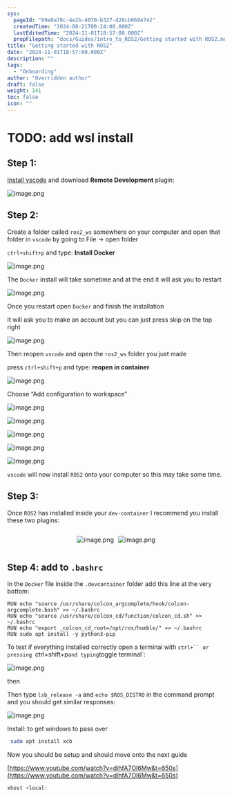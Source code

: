 ```yaml
---
sys:
  pageId: "89e0a78c-4e2b-4070-b327-d28cb0694742"
  createdTime: "2024-08-21T00:24:00.000Z"
  lastEditedTime: "2024-11-01T18:57:00.000Z"
  propFilepath: "docs/Guides/intro_to_ROS2/Getting started with ROS2.md"
title: "Getting started with ROS2"
date: "2024-11-01T18:57:00.000Z"
description: ""
tags:
  - "Onboarding"
author: "Overridden author"
draft: false
weight: 141
toc: false
icon: ""
---
```


# TODO: add wsl install

## Step 1:

[Install vscode](https://code.visualstudio.com/download) and download **Remote Development** plugin:

![image.png](https://prod-files-secure.s3.us-west-2.amazonaws.com/d518164a-d88e-44d1-a4ee-3adb3bd8bce0/efb52993-1881-4a40-b95e-6f020334f022/image.png?X-Amz-Algorithm=AWS4-HMAC-SHA256&X-Amz-Content-Sha256=UNSIGNED-PAYLOAD&X-Amz-Credential=ASIAZI2LB46667XQUIP3%2F20250503%2Fus-west-2%2Fs3%2Faws4_request&X-Amz-Date=20250503T200825Z&X-Amz-Expires=3600&X-Amz-Security-Token=IQoJb3JpZ2luX2VjEFwaCXVzLXdlc3QtMiJHMEUCIQCLie5u7EFa0yFGAauz5KiUeEwrE3%2BnPqyy0PD0XpWb9gIgIV0hwxj7KUTuQLcQvtB0Y2p7%2FBrhqUk14LX5DJwRx44qiAQI9P%2F%2F%2F%2F%2F%2F%2F%2F%2F%2FARAAGgw2Mzc0MjMxODM4MDUiDM4ASzsVvDcKVHi4DircAylA%2Bo19zGsMglW3cI5AdcuzvUu23HXyrdQFIPcg6rKgt0EfO8Sk%2Bmoc%2ByYvG5A8HGYS5aV6IUWM2LEAIcAsx7ycuM4i17MbXIOMidkpiPjVDfBcPOR2CpvhA0Emq6chbHY2n60x2NKPkWXt6eiJrlXebyn0mRH430yy5bRBrNVKtOrvfftmXdIzcYnngMio2QtM9mlwVwgOZRXxtYyg5iO4jhVwixCoF4q1A5d%2BXZbg1VJJXjsDzeKGmUIxFpEPgkQ9PBF%2F6D1i0Z4kaJuPZd8SgBjTMj9Jpdgx8A0fiOe9HpLkOcZJGG3vpF%2FyjmRZ7wT8UYXZk8Ijo3JrGFENXvvbeBEsd2ZfTpggAx6lhexgN%2FijLo64CsNWYsyQXpcUH6YQYS%2BdlnA4dhfnVEsB%2FsA63OUaaZ8zNVO5%2BUjsDdI%2B%2FyHBrC95Gvw0%2FXhHqPcH42ZmvjlNH7JrfNSMweNcnlug6WLcKbruWzStx100EDX9nu0JXi59bSS3m4oYW%2FYoKWzjVhVgbkEmKjmCKjW88VTPxLmwL%2FDddSkAQ2yzWcyEaeOZzK0UjWesGabW3dmZ7icvtiPGqYSoQ4KdQA1jenVRPkVKg%2FaewE5mbp53OD94PI8y7PZRKW37bQGxMKja2cAGOqUB5EgTuwz3FIHanLychmOZG6jTYcg2nN3yiyJaV9pTKAAfWY92xqWw%2BxJlRE1cMz0ogX4yRe0R7lo6xxuuBgojdS%2Bc3qt1dZnYO3qP6JZpb3S38QLiED3IXRhFRIaYVXkvHfRH6uaqIzLilvz2cR29hkUD54F20eKCjcSc4yu2m0cBIdhEJYmiYMr04%2Fc3W%2BzIFk4SkVuT1BRQNZrftl2G%2BHIzuxLP&X-Amz-Signature=1b29fa968812a9a08c82d168a6c9855a15d24f978ca669eb29275d9ebd0930a0&X-Amz-SignedHeaders=host&x-id=GetObject)

## Step 2:

Create a folder called `ros2_ws` somewhere on your computer and open that folder in `vscode` by going to File → open folder 

`ctrl+shift+p` and type: **Install Docker**

![image.png](https://prod-files-secure.s3.us-west-2.amazonaws.com/d518164a-d88e-44d1-a4ee-3adb3bd8bce0/2269dc0e-1cd5-47ff-bceb-c04ad9b2eab0/image.png?X-Amz-Algorithm=AWS4-HMAC-SHA256&X-Amz-Content-Sha256=UNSIGNED-PAYLOAD&X-Amz-Credential=ASIAZI2LB46667XQUIP3%2F20250503%2Fus-west-2%2Fs3%2Faws4_request&X-Amz-Date=20250503T200825Z&X-Amz-Expires=3600&X-Amz-Security-Token=IQoJb3JpZ2luX2VjEFwaCXVzLXdlc3QtMiJHMEUCIQCLie5u7EFa0yFGAauz5KiUeEwrE3%2BnPqyy0PD0XpWb9gIgIV0hwxj7KUTuQLcQvtB0Y2p7%2FBrhqUk14LX5DJwRx44qiAQI9P%2F%2F%2F%2F%2F%2F%2F%2F%2F%2FARAAGgw2Mzc0MjMxODM4MDUiDM4ASzsVvDcKVHi4DircAylA%2Bo19zGsMglW3cI5AdcuzvUu23HXyrdQFIPcg6rKgt0EfO8Sk%2Bmoc%2ByYvG5A8HGYS5aV6IUWM2LEAIcAsx7ycuM4i17MbXIOMidkpiPjVDfBcPOR2CpvhA0Emq6chbHY2n60x2NKPkWXt6eiJrlXebyn0mRH430yy5bRBrNVKtOrvfftmXdIzcYnngMio2QtM9mlwVwgOZRXxtYyg5iO4jhVwixCoF4q1A5d%2BXZbg1VJJXjsDzeKGmUIxFpEPgkQ9PBF%2F6D1i0Z4kaJuPZd8SgBjTMj9Jpdgx8A0fiOe9HpLkOcZJGG3vpF%2FyjmRZ7wT8UYXZk8Ijo3JrGFENXvvbeBEsd2ZfTpggAx6lhexgN%2FijLo64CsNWYsyQXpcUH6YQYS%2BdlnA4dhfnVEsB%2FsA63OUaaZ8zNVO5%2BUjsDdI%2B%2FyHBrC95Gvw0%2FXhHqPcH42ZmvjlNH7JrfNSMweNcnlug6WLcKbruWzStx100EDX9nu0JXi59bSS3m4oYW%2FYoKWzjVhVgbkEmKjmCKjW88VTPxLmwL%2FDddSkAQ2yzWcyEaeOZzK0UjWesGabW3dmZ7icvtiPGqYSoQ4KdQA1jenVRPkVKg%2FaewE5mbp53OD94PI8y7PZRKW37bQGxMKja2cAGOqUB5EgTuwz3FIHanLychmOZG6jTYcg2nN3yiyJaV9pTKAAfWY92xqWw%2BxJlRE1cMz0ogX4yRe0R7lo6xxuuBgojdS%2Bc3qt1dZnYO3qP6JZpb3S38QLiED3IXRhFRIaYVXkvHfRH6uaqIzLilvz2cR29hkUD54F20eKCjcSc4yu2m0cBIdhEJYmiYMr04%2Fc3W%2BzIFk4SkVuT1BRQNZrftl2G%2BHIzuxLP&X-Amz-Signature=b6fb30abffecc16ffc82afbfdf079aba9d52932cf6bf3255557b8c2b9cdfa260&X-Amz-SignedHeaders=host&x-id=GetObject)

The `Docker` install will take sometime and at the end it will ask you to restart

![image.png](https://prod-files-secure.s3.us-west-2.amazonaws.com/d518164a-d88e-44d1-a4ee-3adb3bd8bce0/ed233f78-be33-4b1f-b89c-9c346c0e961e/image.png?X-Amz-Algorithm=AWS4-HMAC-SHA256&X-Amz-Content-Sha256=UNSIGNED-PAYLOAD&X-Amz-Credential=ASIAZI2LB46667XQUIP3%2F20250503%2Fus-west-2%2Fs3%2Faws4_request&X-Amz-Date=20250503T200825Z&X-Amz-Expires=3600&X-Amz-Security-Token=IQoJb3JpZ2luX2VjEFwaCXVzLXdlc3QtMiJHMEUCIQCLie5u7EFa0yFGAauz5KiUeEwrE3%2BnPqyy0PD0XpWb9gIgIV0hwxj7KUTuQLcQvtB0Y2p7%2FBrhqUk14LX5DJwRx44qiAQI9P%2F%2F%2F%2F%2F%2F%2F%2F%2F%2FARAAGgw2Mzc0MjMxODM4MDUiDM4ASzsVvDcKVHi4DircAylA%2Bo19zGsMglW3cI5AdcuzvUu23HXyrdQFIPcg6rKgt0EfO8Sk%2Bmoc%2ByYvG5A8HGYS5aV6IUWM2LEAIcAsx7ycuM4i17MbXIOMidkpiPjVDfBcPOR2CpvhA0Emq6chbHY2n60x2NKPkWXt6eiJrlXebyn0mRH430yy5bRBrNVKtOrvfftmXdIzcYnngMio2QtM9mlwVwgOZRXxtYyg5iO4jhVwixCoF4q1A5d%2BXZbg1VJJXjsDzeKGmUIxFpEPgkQ9PBF%2F6D1i0Z4kaJuPZd8SgBjTMj9Jpdgx8A0fiOe9HpLkOcZJGG3vpF%2FyjmRZ7wT8UYXZk8Ijo3JrGFENXvvbeBEsd2ZfTpggAx6lhexgN%2FijLo64CsNWYsyQXpcUH6YQYS%2BdlnA4dhfnVEsB%2FsA63OUaaZ8zNVO5%2BUjsDdI%2B%2FyHBrC95Gvw0%2FXhHqPcH42ZmvjlNH7JrfNSMweNcnlug6WLcKbruWzStx100EDX9nu0JXi59bSS3m4oYW%2FYoKWzjVhVgbkEmKjmCKjW88VTPxLmwL%2FDddSkAQ2yzWcyEaeOZzK0UjWesGabW3dmZ7icvtiPGqYSoQ4KdQA1jenVRPkVKg%2FaewE5mbp53OD94PI8y7PZRKW37bQGxMKja2cAGOqUB5EgTuwz3FIHanLychmOZG6jTYcg2nN3yiyJaV9pTKAAfWY92xqWw%2BxJlRE1cMz0ogX4yRe0R7lo6xxuuBgojdS%2Bc3qt1dZnYO3qP6JZpb3S38QLiED3IXRhFRIaYVXkvHfRH6uaqIzLilvz2cR29hkUD54F20eKCjcSc4yu2m0cBIdhEJYmiYMr04%2Fc3W%2BzIFk4SkVuT1BRQNZrftl2G%2BHIzuxLP&X-Amz-Signature=d64b824bdf0fd7de6baae87310a8fcc2a8262448f5f25e530a60d464dd977961&X-Amz-SignedHeaders=host&x-id=GetObject)

Once you restart open `Docker` and finish the installation

It will ask you to make an account but you can just press skip on the top right

![image.png](https://prod-files-secure.s3.us-west-2.amazonaws.com/d518164a-d88e-44d1-a4ee-3adb3bd8bce0/21010ad9-1659-4fd9-9f59-9932a09b2a3d/image.png?X-Amz-Algorithm=AWS4-HMAC-SHA256&X-Amz-Content-Sha256=UNSIGNED-PAYLOAD&X-Amz-Credential=ASIAZI2LB46667XQUIP3%2F20250503%2Fus-west-2%2Fs3%2Faws4_request&X-Amz-Date=20250503T200825Z&X-Amz-Expires=3600&X-Amz-Security-Token=IQoJb3JpZ2luX2VjEFwaCXVzLXdlc3QtMiJHMEUCIQCLie5u7EFa0yFGAauz5KiUeEwrE3%2BnPqyy0PD0XpWb9gIgIV0hwxj7KUTuQLcQvtB0Y2p7%2FBrhqUk14LX5DJwRx44qiAQI9P%2F%2F%2F%2F%2F%2F%2F%2F%2F%2FARAAGgw2Mzc0MjMxODM4MDUiDM4ASzsVvDcKVHi4DircAylA%2Bo19zGsMglW3cI5AdcuzvUu23HXyrdQFIPcg6rKgt0EfO8Sk%2Bmoc%2ByYvG5A8HGYS5aV6IUWM2LEAIcAsx7ycuM4i17MbXIOMidkpiPjVDfBcPOR2CpvhA0Emq6chbHY2n60x2NKPkWXt6eiJrlXebyn0mRH430yy5bRBrNVKtOrvfftmXdIzcYnngMio2QtM9mlwVwgOZRXxtYyg5iO4jhVwixCoF4q1A5d%2BXZbg1VJJXjsDzeKGmUIxFpEPgkQ9PBF%2F6D1i0Z4kaJuPZd8SgBjTMj9Jpdgx8A0fiOe9HpLkOcZJGG3vpF%2FyjmRZ7wT8UYXZk8Ijo3JrGFENXvvbeBEsd2ZfTpggAx6lhexgN%2FijLo64CsNWYsyQXpcUH6YQYS%2BdlnA4dhfnVEsB%2FsA63OUaaZ8zNVO5%2BUjsDdI%2B%2FyHBrC95Gvw0%2FXhHqPcH42ZmvjlNH7JrfNSMweNcnlug6WLcKbruWzStx100EDX9nu0JXi59bSS3m4oYW%2FYoKWzjVhVgbkEmKjmCKjW88VTPxLmwL%2FDddSkAQ2yzWcyEaeOZzK0UjWesGabW3dmZ7icvtiPGqYSoQ4KdQA1jenVRPkVKg%2FaewE5mbp53OD94PI8y7PZRKW37bQGxMKja2cAGOqUB5EgTuwz3FIHanLychmOZG6jTYcg2nN3yiyJaV9pTKAAfWY92xqWw%2BxJlRE1cMz0ogX4yRe0R7lo6xxuuBgojdS%2Bc3qt1dZnYO3qP6JZpb3S38QLiED3IXRhFRIaYVXkvHfRH6uaqIzLilvz2cR29hkUD54F20eKCjcSc4yu2m0cBIdhEJYmiYMr04%2Fc3W%2BzIFk4SkVuT1BRQNZrftl2G%2BHIzuxLP&X-Amz-Signature=61522470baf0a725697785d6e6a3ba93e7710d63e2908197f44e5c0e8b25953d&X-Amz-SignedHeaders=host&x-id=GetObject)

Then reopen `vscode` and open the `ros2_ws` folder you just made

press `ctrl+shift+p` and type: **reopen in container**

![image.png](https://prod-files-secure.s3.us-west-2.amazonaws.com/d518164a-d88e-44d1-a4ee-3adb3bd8bce0/4e93b8c2-41ad-488c-8095-c74205196118/image.png?X-Amz-Algorithm=AWS4-HMAC-SHA256&X-Amz-Content-Sha256=UNSIGNED-PAYLOAD&X-Amz-Credential=ASIAZI2LB46667XQUIP3%2F20250503%2Fus-west-2%2Fs3%2Faws4_request&X-Amz-Date=20250503T200825Z&X-Amz-Expires=3600&X-Amz-Security-Token=IQoJb3JpZ2luX2VjEFwaCXVzLXdlc3QtMiJHMEUCIQCLie5u7EFa0yFGAauz5KiUeEwrE3%2BnPqyy0PD0XpWb9gIgIV0hwxj7KUTuQLcQvtB0Y2p7%2FBrhqUk14LX5DJwRx44qiAQI9P%2F%2F%2F%2F%2F%2F%2F%2F%2F%2FARAAGgw2Mzc0MjMxODM4MDUiDM4ASzsVvDcKVHi4DircAylA%2Bo19zGsMglW3cI5AdcuzvUu23HXyrdQFIPcg6rKgt0EfO8Sk%2Bmoc%2ByYvG5A8HGYS5aV6IUWM2LEAIcAsx7ycuM4i17MbXIOMidkpiPjVDfBcPOR2CpvhA0Emq6chbHY2n60x2NKPkWXt6eiJrlXebyn0mRH430yy5bRBrNVKtOrvfftmXdIzcYnngMio2QtM9mlwVwgOZRXxtYyg5iO4jhVwixCoF4q1A5d%2BXZbg1VJJXjsDzeKGmUIxFpEPgkQ9PBF%2F6D1i0Z4kaJuPZd8SgBjTMj9Jpdgx8A0fiOe9HpLkOcZJGG3vpF%2FyjmRZ7wT8UYXZk8Ijo3JrGFENXvvbeBEsd2ZfTpggAx6lhexgN%2FijLo64CsNWYsyQXpcUH6YQYS%2BdlnA4dhfnVEsB%2FsA63OUaaZ8zNVO5%2BUjsDdI%2B%2FyHBrC95Gvw0%2FXhHqPcH42ZmvjlNH7JrfNSMweNcnlug6WLcKbruWzStx100EDX9nu0JXi59bSS3m4oYW%2FYoKWzjVhVgbkEmKjmCKjW88VTPxLmwL%2FDddSkAQ2yzWcyEaeOZzK0UjWesGabW3dmZ7icvtiPGqYSoQ4KdQA1jenVRPkVKg%2FaewE5mbp53OD94PI8y7PZRKW37bQGxMKja2cAGOqUB5EgTuwz3FIHanLychmOZG6jTYcg2nN3yiyJaV9pTKAAfWY92xqWw%2BxJlRE1cMz0ogX4yRe0R7lo6xxuuBgojdS%2Bc3qt1dZnYO3qP6JZpb3S38QLiED3IXRhFRIaYVXkvHfRH6uaqIzLilvz2cR29hkUD54F20eKCjcSc4yu2m0cBIdhEJYmiYMr04%2Fc3W%2BzIFk4SkVuT1BRQNZrftl2G%2BHIzuxLP&X-Amz-Signature=e10576561b1b25c9425ca8d103183e78876f0d95834911d652731fb66dc982f3&X-Amz-SignedHeaders=host&x-id=GetObject)

Choose “Add configuration to workspace”

![image.png](https://prod-files-secure.s3.us-west-2.amazonaws.com/d518164a-d88e-44d1-a4ee-3adb3bd8bce0/9560b282-5060-4989-ba37-97e7b2c22476/image.png?X-Amz-Algorithm=AWS4-HMAC-SHA256&X-Amz-Content-Sha256=UNSIGNED-PAYLOAD&X-Amz-Credential=ASIAZI2LB46667XQUIP3%2F20250503%2Fus-west-2%2Fs3%2Faws4_request&X-Amz-Date=20250503T200825Z&X-Amz-Expires=3600&X-Amz-Security-Token=IQoJb3JpZ2luX2VjEFwaCXVzLXdlc3QtMiJHMEUCIQCLie5u7EFa0yFGAauz5KiUeEwrE3%2BnPqyy0PD0XpWb9gIgIV0hwxj7KUTuQLcQvtB0Y2p7%2FBrhqUk14LX5DJwRx44qiAQI9P%2F%2F%2F%2F%2F%2F%2F%2F%2F%2FARAAGgw2Mzc0MjMxODM4MDUiDM4ASzsVvDcKVHi4DircAylA%2Bo19zGsMglW3cI5AdcuzvUu23HXyrdQFIPcg6rKgt0EfO8Sk%2Bmoc%2ByYvG5A8HGYS5aV6IUWM2LEAIcAsx7ycuM4i17MbXIOMidkpiPjVDfBcPOR2CpvhA0Emq6chbHY2n60x2NKPkWXt6eiJrlXebyn0mRH430yy5bRBrNVKtOrvfftmXdIzcYnngMio2QtM9mlwVwgOZRXxtYyg5iO4jhVwixCoF4q1A5d%2BXZbg1VJJXjsDzeKGmUIxFpEPgkQ9PBF%2F6D1i0Z4kaJuPZd8SgBjTMj9Jpdgx8A0fiOe9HpLkOcZJGG3vpF%2FyjmRZ7wT8UYXZk8Ijo3JrGFENXvvbeBEsd2ZfTpggAx6lhexgN%2FijLo64CsNWYsyQXpcUH6YQYS%2BdlnA4dhfnVEsB%2FsA63OUaaZ8zNVO5%2BUjsDdI%2B%2FyHBrC95Gvw0%2FXhHqPcH42ZmvjlNH7JrfNSMweNcnlug6WLcKbruWzStx100EDX9nu0JXi59bSS3m4oYW%2FYoKWzjVhVgbkEmKjmCKjW88VTPxLmwL%2FDddSkAQ2yzWcyEaeOZzK0UjWesGabW3dmZ7icvtiPGqYSoQ4KdQA1jenVRPkVKg%2FaewE5mbp53OD94PI8y7PZRKW37bQGxMKja2cAGOqUB5EgTuwz3FIHanLychmOZG6jTYcg2nN3yiyJaV9pTKAAfWY92xqWw%2BxJlRE1cMz0ogX4yRe0R7lo6xxuuBgojdS%2Bc3qt1dZnYO3qP6JZpb3S38QLiED3IXRhFRIaYVXkvHfRH6uaqIzLilvz2cR29hkUD54F20eKCjcSc4yu2m0cBIdhEJYmiYMr04%2Fc3W%2BzIFk4SkVuT1BRQNZrftl2G%2BHIzuxLP&X-Amz-Signature=1baf6e178d6e3f86456df0bd748edf3052ea04b2de33bbb71b64ac19fec3d78f&X-Amz-SignedHeaders=host&x-id=GetObject)

![image.png](https://prod-files-secure.s3.us-west-2.amazonaws.com/d518164a-d88e-44d1-a4ee-3adb3bd8bce0/2ee63f81-886b-48e8-a553-dc6e5eac99e4/image.png?X-Amz-Algorithm=AWS4-HMAC-SHA256&X-Amz-Content-Sha256=UNSIGNED-PAYLOAD&X-Amz-Credential=ASIAZI2LB46667XQUIP3%2F20250503%2Fus-west-2%2Fs3%2Faws4_request&X-Amz-Date=20250503T200825Z&X-Amz-Expires=3600&X-Amz-Security-Token=IQoJb3JpZ2luX2VjEFwaCXVzLXdlc3QtMiJHMEUCIQCLie5u7EFa0yFGAauz5KiUeEwrE3%2BnPqyy0PD0XpWb9gIgIV0hwxj7KUTuQLcQvtB0Y2p7%2FBrhqUk14LX5DJwRx44qiAQI9P%2F%2F%2F%2F%2F%2F%2F%2F%2F%2FARAAGgw2Mzc0MjMxODM4MDUiDM4ASzsVvDcKVHi4DircAylA%2Bo19zGsMglW3cI5AdcuzvUu23HXyrdQFIPcg6rKgt0EfO8Sk%2Bmoc%2ByYvG5A8HGYS5aV6IUWM2LEAIcAsx7ycuM4i17MbXIOMidkpiPjVDfBcPOR2CpvhA0Emq6chbHY2n60x2NKPkWXt6eiJrlXebyn0mRH430yy5bRBrNVKtOrvfftmXdIzcYnngMio2QtM9mlwVwgOZRXxtYyg5iO4jhVwixCoF4q1A5d%2BXZbg1VJJXjsDzeKGmUIxFpEPgkQ9PBF%2F6D1i0Z4kaJuPZd8SgBjTMj9Jpdgx8A0fiOe9HpLkOcZJGG3vpF%2FyjmRZ7wT8UYXZk8Ijo3JrGFENXvvbeBEsd2ZfTpggAx6lhexgN%2FijLo64CsNWYsyQXpcUH6YQYS%2BdlnA4dhfnVEsB%2FsA63OUaaZ8zNVO5%2BUjsDdI%2B%2FyHBrC95Gvw0%2FXhHqPcH42ZmvjlNH7JrfNSMweNcnlug6WLcKbruWzStx100EDX9nu0JXi59bSS3m4oYW%2FYoKWzjVhVgbkEmKjmCKjW88VTPxLmwL%2FDddSkAQ2yzWcyEaeOZzK0UjWesGabW3dmZ7icvtiPGqYSoQ4KdQA1jenVRPkVKg%2FaewE5mbp53OD94PI8y7PZRKW37bQGxMKja2cAGOqUB5EgTuwz3FIHanLychmOZG6jTYcg2nN3yiyJaV9pTKAAfWY92xqWw%2BxJlRE1cMz0ogX4yRe0R7lo6xxuuBgojdS%2Bc3qt1dZnYO3qP6JZpb3S38QLiED3IXRhFRIaYVXkvHfRH6uaqIzLilvz2cR29hkUD54F20eKCjcSc4yu2m0cBIdhEJYmiYMr04%2Fc3W%2BzIFk4SkVuT1BRQNZrftl2G%2BHIzuxLP&X-Amz-Signature=5765827c5bd0e3f66c3a40027d8aad1d601844eb0ca35be09b36aa9c37d394af&X-Amz-SignedHeaders=host&x-id=GetObject)

![image.png](https://prod-files-secure.s3.us-west-2.amazonaws.com/d518164a-d88e-44d1-a4ee-3adb3bd8bce0/ae1580b2-b048-407e-aed9-b584224a7a04/image.png?X-Amz-Algorithm=AWS4-HMAC-SHA256&X-Amz-Content-Sha256=UNSIGNED-PAYLOAD&X-Amz-Credential=ASIAZI2LB46667XQUIP3%2F20250503%2Fus-west-2%2Fs3%2Faws4_request&X-Amz-Date=20250503T200825Z&X-Amz-Expires=3600&X-Amz-Security-Token=IQoJb3JpZ2luX2VjEFwaCXVzLXdlc3QtMiJHMEUCIQCLie5u7EFa0yFGAauz5KiUeEwrE3%2BnPqyy0PD0XpWb9gIgIV0hwxj7KUTuQLcQvtB0Y2p7%2FBrhqUk14LX5DJwRx44qiAQI9P%2F%2F%2F%2F%2F%2F%2F%2F%2F%2FARAAGgw2Mzc0MjMxODM4MDUiDM4ASzsVvDcKVHi4DircAylA%2Bo19zGsMglW3cI5AdcuzvUu23HXyrdQFIPcg6rKgt0EfO8Sk%2Bmoc%2ByYvG5A8HGYS5aV6IUWM2LEAIcAsx7ycuM4i17MbXIOMidkpiPjVDfBcPOR2CpvhA0Emq6chbHY2n60x2NKPkWXt6eiJrlXebyn0mRH430yy5bRBrNVKtOrvfftmXdIzcYnngMio2QtM9mlwVwgOZRXxtYyg5iO4jhVwixCoF4q1A5d%2BXZbg1VJJXjsDzeKGmUIxFpEPgkQ9PBF%2F6D1i0Z4kaJuPZd8SgBjTMj9Jpdgx8A0fiOe9HpLkOcZJGG3vpF%2FyjmRZ7wT8UYXZk8Ijo3JrGFENXvvbeBEsd2ZfTpggAx6lhexgN%2FijLo64CsNWYsyQXpcUH6YQYS%2BdlnA4dhfnVEsB%2FsA63OUaaZ8zNVO5%2BUjsDdI%2B%2FyHBrC95Gvw0%2FXhHqPcH42ZmvjlNH7JrfNSMweNcnlug6WLcKbruWzStx100EDX9nu0JXi59bSS3m4oYW%2FYoKWzjVhVgbkEmKjmCKjW88VTPxLmwL%2FDddSkAQ2yzWcyEaeOZzK0UjWesGabW3dmZ7icvtiPGqYSoQ4KdQA1jenVRPkVKg%2FaewE5mbp53OD94PI8y7PZRKW37bQGxMKja2cAGOqUB5EgTuwz3FIHanLychmOZG6jTYcg2nN3yiyJaV9pTKAAfWY92xqWw%2BxJlRE1cMz0ogX4yRe0R7lo6xxuuBgojdS%2Bc3qt1dZnYO3qP6JZpb3S38QLiED3IXRhFRIaYVXkvHfRH6uaqIzLilvz2cR29hkUD54F20eKCjcSc4yu2m0cBIdhEJYmiYMr04%2Fc3W%2BzIFk4SkVuT1BRQNZrftl2G%2BHIzuxLP&X-Amz-Signature=c396946182a863bdf75873a61f83789bb7db05e7e1dc6c5724b24fe23540952f&X-Amz-SignedHeaders=host&x-id=GetObject)

![image.png](https://prod-files-secure.s3.us-west-2.amazonaws.com/d518164a-d88e-44d1-a4ee-3adb3bd8bce0/53255b28-f75e-430f-b9e3-c0ac8577e42b/image.png?X-Amz-Algorithm=AWS4-HMAC-SHA256&X-Amz-Content-Sha256=UNSIGNED-PAYLOAD&X-Amz-Credential=ASIAZI2LB46667XQUIP3%2F20250503%2Fus-west-2%2Fs3%2Faws4_request&X-Amz-Date=20250503T200825Z&X-Amz-Expires=3600&X-Amz-Security-Token=IQoJb3JpZ2luX2VjEFwaCXVzLXdlc3QtMiJHMEUCIQCLie5u7EFa0yFGAauz5KiUeEwrE3%2BnPqyy0PD0XpWb9gIgIV0hwxj7KUTuQLcQvtB0Y2p7%2FBrhqUk14LX5DJwRx44qiAQI9P%2F%2F%2F%2F%2F%2F%2F%2F%2F%2FARAAGgw2Mzc0MjMxODM4MDUiDM4ASzsVvDcKVHi4DircAylA%2Bo19zGsMglW3cI5AdcuzvUu23HXyrdQFIPcg6rKgt0EfO8Sk%2Bmoc%2ByYvG5A8HGYS5aV6IUWM2LEAIcAsx7ycuM4i17MbXIOMidkpiPjVDfBcPOR2CpvhA0Emq6chbHY2n60x2NKPkWXt6eiJrlXebyn0mRH430yy5bRBrNVKtOrvfftmXdIzcYnngMio2QtM9mlwVwgOZRXxtYyg5iO4jhVwixCoF4q1A5d%2BXZbg1VJJXjsDzeKGmUIxFpEPgkQ9PBF%2F6D1i0Z4kaJuPZd8SgBjTMj9Jpdgx8A0fiOe9HpLkOcZJGG3vpF%2FyjmRZ7wT8UYXZk8Ijo3JrGFENXvvbeBEsd2ZfTpggAx6lhexgN%2FijLo64CsNWYsyQXpcUH6YQYS%2BdlnA4dhfnVEsB%2FsA63OUaaZ8zNVO5%2BUjsDdI%2B%2FyHBrC95Gvw0%2FXhHqPcH42ZmvjlNH7JrfNSMweNcnlug6WLcKbruWzStx100EDX9nu0JXi59bSS3m4oYW%2FYoKWzjVhVgbkEmKjmCKjW88VTPxLmwL%2FDddSkAQ2yzWcyEaeOZzK0UjWesGabW3dmZ7icvtiPGqYSoQ4KdQA1jenVRPkVKg%2FaewE5mbp53OD94PI8y7PZRKW37bQGxMKja2cAGOqUB5EgTuwz3FIHanLychmOZG6jTYcg2nN3yiyJaV9pTKAAfWY92xqWw%2BxJlRE1cMz0ogX4yRe0R7lo6xxuuBgojdS%2Bc3qt1dZnYO3qP6JZpb3S38QLiED3IXRhFRIaYVXkvHfRH6uaqIzLilvz2cR29hkUD54F20eKCjcSc4yu2m0cBIdhEJYmiYMr04%2Fc3W%2BzIFk4SkVuT1BRQNZrftl2G%2BHIzuxLP&X-Amz-Signature=894f65cb191265083a2d68e5b1f0fabfd3cc1a2e485f862c878673cbec2c75b7&X-Amz-SignedHeaders=host&x-id=GetObject)

![image.png](https://prod-files-secure.s3.us-west-2.amazonaws.com/d518164a-d88e-44d1-a4ee-3adb3bd8bce0/7c562767-5af9-4ffb-97d1-327bcdf4ee00/image.png?X-Amz-Algorithm=AWS4-HMAC-SHA256&X-Amz-Content-Sha256=UNSIGNED-PAYLOAD&X-Amz-Credential=ASIAZI2LB46667XQUIP3%2F20250503%2Fus-west-2%2Fs3%2Faws4_request&X-Amz-Date=20250503T200825Z&X-Amz-Expires=3600&X-Amz-Security-Token=IQoJb3JpZ2luX2VjEFwaCXVzLXdlc3QtMiJHMEUCIQCLie5u7EFa0yFGAauz5KiUeEwrE3%2BnPqyy0PD0XpWb9gIgIV0hwxj7KUTuQLcQvtB0Y2p7%2FBrhqUk14LX5DJwRx44qiAQI9P%2F%2F%2F%2F%2F%2F%2F%2F%2F%2FARAAGgw2Mzc0MjMxODM4MDUiDM4ASzsVvDcKVHi4DircAylA%2Bo19zGsMglW3cI5AdcuzvUu23HXyrdQFIPcg6rKgt0EfO8Sk%2Bmoc%2ByYvG5A8HGYS5aV6IUWM2LEAIcAsx7ycuM4i17MbXIOMidkpiPjVDfBcPOR2CpvhA0Emq6chbHY2n60x2NKPkWXt6eiJrlXebyn0mRH430yy5bRBrNVKtOrvfftmXdIzcYnngMio2QtM9mlwVwgOZRXxtYyg5iO4jhVwixCoF4q1A5d%2BXZbg1VJJXjsDzeKGmUIxFpEPgkQ9PBF%2F6D1i0Z4kaJuPZd8SgBjTMj9Jpdgx8A0fiOe9HpLkOcZJGG3vpF%2FyjmRZ7wT8UYXZk8Ijo3JrGFENXvvbeBEsd2ZfTpggAx6lhexgN%2FijLo64CsNWYsyQXpcUH6YQYS%2BdlnA4dhfnVEsB%2FsA63OUaaZ8zNVO5%2BUjsDdI%2B%2FyHBrC95Gvw0%2FXhHqPcH42ZmvjlNH7JrfNSMweNcnlug6WLcKbruWzStx100EDX9nu0JXi59bSS3m4oYW%2FYoKWzjVhVgbkEmKjmCKjW88VTPxLmwL%2FDddSkAQ2yzWcyEaeOZzK0UjWesGabW3dmZ7icvtiPGqYSoQ4KdQA1jenVRPkVKg%2FaewE5mbp53OD94PI8y7PZRKW37bQGxMKja2cAGOqUB5EgTuwz3FIHanLychmOZG6jTYcg2nN3yiyJaV9pTKAAfWY92xqWw%2BxJlRE1cMz0ogX4yRe0R7lo6xxuuBgojdS%2Bc3qt1dZnYO3qP6JZpb3S38QLiED3IXRhFRIaYVXkvHfRH6uaqIzLilvz2cR29hkUD54F20eKCjcSc4yu2m0cBIdhEJYmiYMr04%2Fc3W%2BzIFk4SkVuT1BRQNZrftl2G%2BHIzuxLP&X-Amz-Signature=5a99f8bf2117d3925fd83cf0bc91b5debecce74fb65a4d9a914b35556184f0da&X-Amz-SignedHeaders=host&x-id=GetObject)

`vscode` will now install `ROS2` onto your computer so this may take some time.

## Step 3:

Once `ROS2` has installed inside your `dev-container` I recommend you install these two plugins:

<div style="display: flex;flex-direction: row; column-gap:10px; max-width: 630px;justify-content: center;">
<div>

![image.png](https://prod-files-secure.s3.us-west-2.amazonaws.com/d518164a-d88e-44d1-a4ee-3adb3bd8bce0/3fc3d550-5a54-4ba1-ba6b-faa01cdb7369/image.png?X-Amz-Algorithm=AWS4-HMAC-SHA256&X-Amz-Content-Sha256=UNSIGNED-PAYLOAD&X-Amz-Credential=ASIAZI2LB466QWVHFQ37%2F20250503%2Fus-west-2%2Fs3%2Faws4_request&X-Amz-Date=20250503T200827Z&X-Amz-Expires=3600&X-Amz-Security-Token=IQoJb3JpZ2luX2VjEFwaCXVzLXdlc3QtMiJIMEYCIQDEU2O6mNNc%2Br%2Bnf9%2FTMQ4jrpQ0Whb%2FWd3p12d5EDwF3QIhAJBiAAGlTS%2FP1XVYqLWqOWtRM%2F%2B%2BeFlPx4sbGZld6pzXKogECPT%2F%2F%2F%2F%2F%2F%2F%2F%2F%2FwEQABoMNjM3NDIzMTgzODA1Igwn6p%2FfgAeBbsCeyroq3APPzcPhVxq7IyO%2F%2FEff1r9rAZZlZGbwqNMsxRmDimsYNghMLOTStp5DEsEPeCiT%2BOxluOUafgQhb9GPIMdeXDfB4pxFeDX2C5PKB4QVDEWbuW%2B4Y30i4k89eiBqIzwH4FdvMw07uC9Yeqp9BN08GIHNJqzZp2VGoTxINeOnrg5hZ9kM3%2BzDF8WsDvgZSLntxhqPJ%2B4TB7T8lmNb5j4RLPxChhAomGU8vM2Sa5EPOpV88zv7hRZE31TaFBOnEBmWifkij5FquaXihc%2Brzy3uwl6A5LGf6L2htNx17r66RygSFEgB7X5CQfOTQEbx%2F%2BEMNy%2Feasq%2FAMscbV7CFWYLK2suRb%2F4sp2DyGowTSV5tlu5dkj4Xpg8aweypH9PTry5C9vBIZXX1EqhdAIsHPq36ekg4IzgkwM6DV%2FzFIkS704yblk9gLba%2FUUIXjPN7i6czTC%2FJ3WkbjN0bbV1%2FplpchBr4WiV4KciJOFs0aZSZT2am5F0WKglHLPKaHVLMcwCGyGx5LAq1wVLHQsY3HHezpsyWzOfN3vgmuv7MAxMe3eL7NL%2Bod0gS5dGT6MJ2%2B85GDQSlD1jF2SiBfN%2FZDMF8Ecd51Q3ngZshbLUqmoua8gWZpoEtQYzCvr1np6SNzDH2tnABjqkAQvxflnJMcLubmk9%2F2fCTgtDHk2KtoCP3AU9%2BiSit7%2BsC6cylzNnLHGINGUC2a2Fh%2FA0%2FS8spIa%2BTEoF3uCbyXRniE0R2T6lHxhCwRL56%2BbHBFF%2FxIfTMWPkRMcYN6aKdarxgMxFSImpEt8KegAypKXw3r%2FhkaVVXpfwwJDmG7SvfYm5H%2BUNF6xM65Q0Xz%2BvGEvaVf1MzTqQAWGT8HAH1THEIFIq&X-Amz-Signature=2db3674f89e1828a4d45c5a404476ebfd6ae851ccbe288be7c1d84e7210d217b&X-Amz-SignedHeaders=host&x-id=GetObject)

</div>
<div>

![image.png](https://prod-files-secure.s3.us-west-2.amazonaws.com/d518164a-d88e-44d1-a4ee-3adb3bd8bce0/d994cc66-13c2-4093-a5a3-f84cf4601a82/image.png?X-Amz-Algorithm=AWS4-HMAC-SHA256&X-Amz-Content-Sha256=UNSIGNED-PAYLOAD&X-Amz-Credential=ASIAZI2LB4662KNOTJHS%2F20250503%2Fus-west-2%2Fs3%2Faws4_request&X-Amz-Date=20250503T200828Z&X-Amz-Expires=3600&X-Amz-Security-Token=IQoJb3JpZ2luX2VjEFwaCXVzLXdlc3QtMiJHMEUCIQDcAW%2FTdccs8xMU%2BXB%2BnRMkHZ%2FY%2BKYXKL5KVS85%2F44B%2FQIgUjInoEPFi%2Fj5yg3NNfHBCeefMGF%2BUu3PIawuRgfovSAqiAQI9P%2F%2F%2F%2F%2F%2F%2F%2F%2F%2FARAAGgw2Mzc0MjMxODM4MDUiDOh9orfrkjDR4IH%2FWircA1CVntZukHTtW0fYDa28TLCe9eaYvOL0fQ83NSBo2s9sS8gSNLsftCDcUXyL5wOR7zGfzeYGvD%2BPBNQ%2FgL%2BVrqh%2Bvt4GYTO3pvb8qgj4u01bv%2Bo1qp8FPVr1lUnDH5EePHi%2B0zP6%2BRfR6lskTJhAQZ1kXMi0z6AhBEeDRaq1zWufRmkTd6jLH%2BGeC4Yed2qDzdQwhy1%2FeU5PGlt8w4V92wCloBsa355MPy20KamFIyfiJ%2B6GzM4Yx%2BDX69Y71iAqxzRuLUWN6%2B2K9BtbJKEfAcPhhbXU3sKMXOdEyC7gSwwJbkgOkyPe%2F5A%2FrUBMIAevEszNVYyf5ZYtV4c2SJlenllhIR%2BMx12XlrbuthM5fqqe0IME%2FDsmoiKcwuXHglEJJwwvO5ISV8CZ1MQg6fjj4eSWHmVP5XKUni1wqQoTFcDevCUXkds45MFBefGmB61B6Vlg%2B7Dlp45CpC2XtT5bU0SYfOC%2BvCulx1rAb%2FIDEuZ4zhU0L9fAG%2BD3k5SPyHRxT7ASIW4QnyTfzevIqx3DTsmiovh0onqTx5VvLipcJIYBvl0KmALQ5uESSat5BCTRuVZBJ%2Fq%2B68R8lSpkjhlae7ss7Nw1MieQ2ax9qNWue5dIbrgAnULQ2Mjpwo5AMNPa2cAGOqUB0qTfh6pCz9otLDisUAu%2FYql4dmKwgV5hkdAlhDSreID%2BkEIRrKLIXl0R8eobEHQ%2FMCz2g7hpi4msn07NwOvluuFBvBYLwQG0B8J6hTyF4OUrvCuV9LfPVdVCjNk4SRNHf5POQkSqHPPY44KO25yKHiq39sJKViRfcOjPO8edIYfkK67vS1O%2FZ23uaF77Kb%2ByOu55Y4dXMZWkXvPdgtgbfFj6F6CR&X-Amz-Signature=853a6e19917e250be6c2fb485183cbbc487425662edabb69a69416d5179dac56&X-Amz-SignedHeaders=host&x-id=GetObject)

</div>
</div>

## Step 4: add to `.bashrc`

In the `Docker` file inside the `.devcontainer` folder add this line at the very bottom: 

```docker
RUN echo "source /usr/share/colcon_argcomplete/hook/colcon-argcomplete.bash" >> ~/.bashrc
RUN echo "source /usr/share/colcon_cd/function/colcon_cd.sh" >> ~/.bashrc
RUN echo "export _colcon_cd_root=/opt/ros/humble/" >> ~/.bashrc
RUN sudo apt install -y python3-pip 
```

To test if everything installed correctly open a terminal with `ctrl+`` or pressing `ctrl+shift+p` and typing `toggle terminal`:

![image.png](https://prod-files-secure.s3.us-west-2.amazonaws.com/d518164a-d88e-44d1-a4ee-3adb3bd8bce0/6a4943d8-b04e-4c02-9a58-775f3384d1a5/image.png?X-Amz-Algorithm=AWS4-HMAC-SHA256&X-Amz-Content-Sha256=UNSIGNED-PAYLOAD&X-Amz-Credential=ASIAZI2LB46667XQUIP3%2F20250503%2Fus-west-2%2Fs3%2Faws4_request&X-Amz-Date=20250503T200825Z&X-Amz-Expires=3600&X-Amz-Security-Token=IQoJb3JpZ2luX2VjEFwaCXVzLXdlc3QtMiJHMEUCIQCLie5u7EFa0yFGAauz5KiUeEwrE3%2BnPqyy0PD0XpWb9gIgIV0hwxj7KUTuQLcQvtB0Y2p7%2FBrhqUk14LX5DJwRx44qiAQI9P%2F%2F%2F%2F%2F%2F%2F%2F%2F%2FARAAGgw2Mzc0MjMxODM4MDUiDM4ASzsVvDcKVHi4DircAylA%2Bo19zGsMglW3cI5AdcuzvUu23HXyrdQFIPcg6rKgt0EfO8Sk%2Bmoc%2ByYvG5A8HGYS5aV6IUWM2LEAIcAsx7ycuM4i17MbXIOMidkpiPjVDfBcPOR2CpvhA0Emq6chbHY2n60x2NKPkWXt6eiJrlXebyn0mRH430yy5bRBrNVKtOrvfftmXdIzcYnngMio2QtM9mlwVwgOZRXxtYyg5iO4jhVwixCoF4q1A5d%2BXZbg1VJJXjsDzeKGmUIxFpEPgkQ9PBF%2F6D1i0Z4kaJuPZd8SgBjTMj9Jpdgx8A0fiOe9HpLkOcZJGG3vpF%2FyjmRZ7wT8UYXZk8Ijo3JrGFENXvvbeBEsd2ZfTpggAx6lhexgN%2FijLo64CsNWYsyQXpcUH6YQYS%2BdlnA4dhfnVEsB%2FsA63OUaaZ8zNVO5%2BUjsDdI%2B%2FyHBrC95Gvw0%2FXhHqPcH42ZmvjlNH7JrfNSMweNcnlug6WLcKbruWzStx100EDX9nu0JXi59bSS3m4oYW%2FYoKWzjVhVgbkEmKjmCKjW88VTPxLmwL%2FDddSkAQ2yzWcyEaeOZzK0UjWesGabW3dmZ7icvtiPGqYSoQ4KdQA1jenVRPkVKg%2FaewE5mbp53OD94PI8y7PZRKW37bQGxMKja2cAGOqUB5EgTuwz3FIHanLychmOZG6jTYcg2nN3yiyJaV9pTKAAfWY92xqWw%2BxJlRE1cMz0ogX4yRe0R7lo6xxuuBgojdS%2Bc3qt1dZnYO3qP6JZpb3S38QLiED3IXRhFRIaYVXkvHfRH6uaqIzLilvz2cR29hkUD54F20eKCjcSc4yu2m0cBIdhEJYmiYMr04%2Fc3W%2BzIFk4SkVuT1BRQNZrftl2G%2BHIzuxLP&X-Amz-Signature=12e2b5de93113133ac4792e2f2301a4c1d729a2e73b016317e944c30978587af&X-Amz-SignedHeaders=host&x-id=GetObject)

then 

Then type `lsb_release -a` and `echo $ROS_DISTRO` in the command prompt and you should get similar responses:

![image.png](https://prod-files-secure.s3.us-west-2.amazonaws.com/d518164a-d88e-44d1-a4ee-3adb3bd8bce0/3e635dec-a805-4e85-8b9e-d000e5b71a4e/image.png?X-Amz-Algorithm=AWS4-HMAC-SHA256&X-Amz-Content-Sha256=UNSIGNED-PAYLOAD&X-Amz-Credential=ASIAZI2LB46667XQUIP3%2F20250503%2Fus-west-2%2Fs3%2Faws4_request&X-Amz-Date=20250503T200825Z&X-Amz-Expires=3600&X-Amz-Security-Token=IQoJb3JpZ2luX2VjEFwaCXVzLXdlc3QtMiJHMEUCIQCLie5u7EFa0yFGAauz5KiUeEwrE3%2BnPqyy0PD0XpWb9gIgIV0hwxj7KUTuQLcQvtB0Y2p7%2FBrhqUk14LX5DJwRx44qiAQI9P%2F%2F%2F%2F%2F%2F%2F%2F%2F%2FARAAGgw2Mzc0MjMxODM4MDUiDM4ASzsVvDcKVHi4DircAylA%2Bo19zGsMglW3cI5AdcuzvUu23HXyrdQFIPcg6rKgt0EfO8Sk%2Bmoc%2ByYvG5A8HGYS5aV6IUWM2LEAIcAsx7ycuM4i17MbXIOMidkpiPjVDfBcPOR2CpvhA0Emq6chbHY2n60x2NKPkWXt6eiJrlXebyn0mRH430yy5bRBrNVKtOrvfftmXdIzcYnngMio2QtM9mlwVwgOZRXxtYyg5iO4jhVwixCoF4q1A5d%2BXZbg1VJJXjsDzeKGmUIxFpEPgkQ9PBF%2F6D1i0Z4kaJuPZd8SgBjTMj9Jpdgx8A0fiOe9HpLkOcZJGG3vpF%2FyjmRZ7wT8UYXZk8Ijo3JrGFENXvvbeBEsd2ZfTpggAx6lhexgN%2FijLo64CsNWYsyQXpcUH6YQYS%2BdlnA4dhfnVEsB%2FsA63OUaaZ8zNVO5%2BUjsDdI%2B%2FyHBrC95Gvw0%2FXhHqPcH42ZmvjlNH7JrfNSMweNcnlug6WLcKbruWzStx100EDX9nu0JXi59bSS3m4oYW%2FYoKWzjVhVgbkEmKjmCKjW88VTPxLmwL%2FDddSkAQ2yzWcyEaeOZzK0UjWesGabW3dmZ7icvtiPGqYSoQ4KdQA1jenVRPkVKg%2FaewE5mbp53OD94PI8y7PZRKW37bQGxMKja2cAGOqUB5EgTuwz3FIHanLychmOZG6jTYcg2nN3yiyJaV9pTKAAfWY92xqWw%2BxJlRE1cMz0ogX4yRe0R7lo6xxuuBgojdS%2Bc3qt1dZnYO3qP6JZpb3S38QLiED3IXRhFRIaYVXkvHfRH6uaqIzLilvz2cR29hkUD54F20eKCjcSc4yu2m0cBIdhEJYmiYMr04%2Fc3W%2BzIFk4SkVuT1BRQNZrftl2G%2BHIzuxLP&X-Amz-Signature=e7cdc91e51d3ce5d7b8101f237c21f47d03ed186e4054d58e0b3552fd1d60f34&X-Amz-SignedHeaders=host&x-id=GetObject)

Install:  to get windows to pass over

```bash
 sudo apt install xcb
```

Now you should be setup and should move onto the next guide 

[https://www.youtube.com/watch?v=dihfA7Ol6Mw&t=650s](https://www.youtube.com/watch?v=dihfA7Ol6Mw&t=650s)

```python
xhost +local:
```
